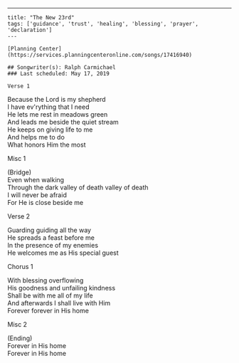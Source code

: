 ---
    title: "The New 23rd"
    tags: ['guidance', 'trust', 'healing', 'blessing', 'prayer', 'declaration']
    ---

    [Planning Center](https://services.planningcenteronline.com/songs/17416940)

    ## Songwriter(s): Ralph Carmichael
    ### Last scheduled: May 17, 2019          

    Verse 1  
  
Because the Lord is my shepherd  
I have ev'rything that I need  
He lets me rest in meadows green  
And leads me beside the quiet stream  
He keeps on giving life to me  
And helps me to do  
What honors Him the most  
  
Misc 1  
  
(Bridge)  
Even when walking  
Through the dark valley of death valley of death  
I will never be afraid  
For He is close beside me  
  
Verse 2  
  
Guarding guiding all the way  
He spreads a feast before me  
In the presence of my enemies  
He welcomes me as His special guest  
  
Chorus 1  
  
With blessing overflowing  
His goodness and unfailing kindness  
Shall be with me all of my life  
And afterwards I shall live with Him  
Forever forever in His home  
  
Misc 2  
  
(Ending)  
Forever in His home  
Forever in His home
    